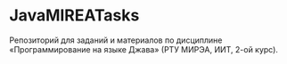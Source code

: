 # JavaMIREATasks
Репозиторий для заданий и материалов по дисциплине «Программирование на языке Джава» (РТУ МИРЭА, ИИТ, 2-ой курс).
